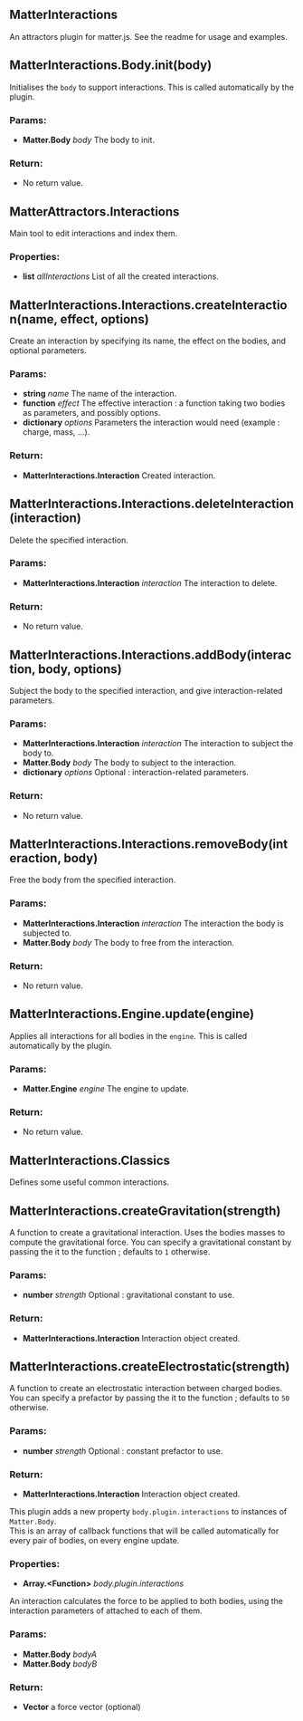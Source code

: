 

<!-- Start index.js -->

## MatterInteractions

An attractors plugin for matter.js.
See the readme for usage and examples.

## MatterInteractions.Body.init(body)

Initialises the `body` to support interactions.
This is called automatically by the plugin.

### Params:

* **Matter.Body** *body* The body to init.

### Return:

* No return value.

## MatterAttractors.Interactions

Main tool to edit interactions and index them.

### Properties:

* **list** *allInteractions* List of all the created interactions.

## MatterInteractions.Interactions.createInteraction(name, effect, options)

Create an interaction by specifying its name, the effect on the bodies, and optional parameters.

### Params:

* **string** *name* The name of the interaction.
* **function** *effect* The effective interaction : a function taking two bodies as parameters, and possibly options.
* **dictionary** *options* Parameters the interaction would need (example : charge, mass, ...).

### Return:

* **MatterInteractions.Interaction** Created interaction.

## MatterInteractions.Interactions.deleteInteraction(interaction)

Delete the specified interaction.

### Params:

* **MatterInteractions.Interaction** *interaction* The interaction to delete.

### Return:

* No return value.

## MatterInteractions.Interactions.addBody(interaction, body, options)

Subject the body to the specified interaction, and give interaction-related parameters.

### Params:

* **MatterInteractions.Interaction** *interaction* The interaction to subject the body to.
* **Matter.Body** *body* The body to subject to the interaction.
* **dictionary** *options* Optional : interaction-related parameters.

### Return:

* No return value.

## MatterInteractions.Interactions.removeBody(interaction, body)

Free the body from the specified interaction.

### Params:

* **MatterInteractions.Interaction** *interaction* The interaction the body is subjected to.
* **Matter.Body** *body* The body to free from the interaction.

### Return:

* No return value.

## MatterInteractions.Engine.update(engine)

Applies all interactions for all bodies in the `engine`.
This is called automatically by the plugin.

### Params:

* **Matter.Engine** *engine* The engine to update.

### Return:

* No return value.

## MatterInteractions.Classics

Defines some useful common interactions.

## MatterInteractions.createGravitation(strength)

A function to create a gravitational interaction. Uses the bodies masses to compute the gravitational force.
You can specify a gravitational constant by passing the it to the function ; defaults to `1` otherwise. 

### Params:

* **number** *strength* Optional : gravitational constant to use.

### Return:

* **MatterInteractions.Interaction** Interaction object created.

## MatterInteractions.createElectrostatic(strength)

A function to create an electrostatic interaction between charged bodies.
You can specify a prefactor by passing the it to the function ; defaults to `50` otherwise. 

### Params:

* **number** *strength* Optional : constant prefactor to use.

### Return:

* **MatterInteractions.Interaction** Interaction object created.

This plugin adds a new property `body.plugin.interactions` to instances of `Matter.Body`.  
This is an array of callback functions that will be called automatically
for every pair of bodies, on every engine update.

### Properties:

* **Array.\<Function>** *body.plugin.interactions* 

An interaction calculates the force to be applied
to both bodies, using the interaction parameters of attached to each of them.

### Params:

* **Matter.Body** *bodyA* 
* **Matter.Body** *bodyB* 

### Return:

* **Vector** a force vector (optional)

<!-- End index.js -->

